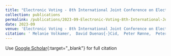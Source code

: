 ```yaml
---
title: "Electronic Voting - 8th International Joint Conference on Electronic Voting (E-Vote-ID 2023)"
collection: publications
permalink: /publications/2023-09-Electronic-Voting-8th-International-Joint-Conference-on-Electronic-Voting-E-Vote-ID-2023
date: 2023-09
venue: 'Electronic Voting - 8th International Joint Conference on Electronic Voting (E-Vote-ID 2023)'
citation: ' Melanie Volkamer,  David Duenas{-}Cid,  Peter Rønne,  Peter Ryan,  Jurlind Budurushi,  Oksana Kulyk,  Adrià Pérez,  Iuliia Spycher-Krivonosova, &quot;Electronic Voting - 8th International Joint Conference on Electronic Voting (E-Vote-ID 2023).&quot; Electronic Voting - 8th International Joint Conference on Electronic Voting (E-Vote-ID 2023), 2023.'
---
```

Use [Google Scholar](https://scholar.google.com/scholar?q=Electronic+Voting+++8th+International+Joint+Conference+on+Electronic+Voting+(E+Vote+ID+2023)){:target="_blank"} for full citation